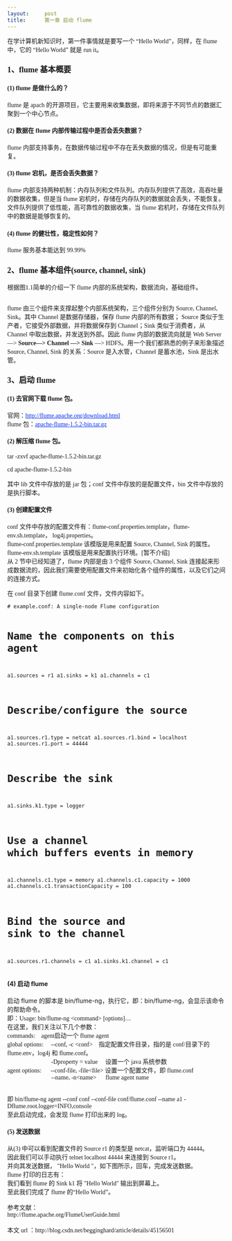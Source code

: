 ```yaml
---
layout:     post
title:      第一章 启动 flume
---
```

<div id="article_content" class="article_content clearfix csdn-tracking-statistics" data-pid="blog" data-mod="popu_307" data-dsm="post">
								            <link rel="stylesheet" href="https://csdnimg.cn/release/phoenix/template/css/ck_htmledit_views-f76675cdea.css">
						<div class="htmledit_views" id="content_views">
                
<span style="font-size:14px;"><span style="font-family:Times;">在学计算机新知识时，第一件事情就是要写一个 “Hello World”，同样，在 flume 中，它的 “Hello World” 就是 run it。</span><br></span>
<h3><span style="font-size:18px;font-family:Times;">1、flume 基本概要</span></h3>
<h4><span style="font-family:Times;"><span style="font-size:14px;">(1) flume 是做什么的？</span></span></h4>
<span style="font-size:14px;"><span style="font-family:Times;">flume 是 apach 的开源项目，它主要用来收集数据，即将来源于不同节点的数据汇聚到一个中心节点。</span><br></span>
<h4><span style="font-family:Times;"><span style="font-size:14px;">(2) 数据在 flume 内部传输过程中是否会丢失数据？</span></span></h4>
<span style="font-size:14px;"><span style="font-family:Times;">flume 内部支持事务，在数据传输过程中不存在丢失数据的情况，但是有可能重复。</span><br></span>
<h4><span style="font-family:Times;"><span style="font-size:14px;">(3) flume 宕机，是否会丢失数据？</span></span></h4>
<span style="font-size:14px;"><span style="font-family:Times;">flume 内部支持两种机制：内存队列和文件队列。内存队列提供了高效，高吞吐量的数据收集，但是当 flume 宕机时，存储在内存队列的数据就会丢失，不能恢复。文件队列提供了低性能，高可靠性的数据收集，当 flume 宕机时，存储在文件队列中的数据是能够恢复的。</span><br></span>
<h4><span style="font-family:Times;"><span style="font-size:14px;">(4) flume 的健壮性，稳定性如何？</span></span></h4>
<p><span style="font-family:Times;"><span style="font-size:14px;">flume 服务基本能达到 99.99%</span></span></p>
<p></p>
<h3><span style="font-size:18px;font-family:Times;"><span style="font-size:18px;font-family:Times;">2、flume 基本组件(source, channel, sink)</span></span></h3>
<span style="font-family:Times;"><span style="font-family:Times;"><span style="font-size:14px;">根据图1.1简单的介绍一下 flume 内部的系统架构，数据流向，基础组件。</span></span></span>
<p></p>
<p><span style="font-size:18px;font-family:Times;"><span style="font-size:18px;font-family:Times;"><img src="https://img-blog.csdn.net/20150420221114800" alt=""><br></span></span></p>
<p><span style="font-family:Times;"><span style="font-family:Times;"><span style="font-family:Times;"><span style="font-size:14px;">flume 由三个组件来支撑起整个内部系统架构，三个组件分别为 Source, Channel, Sink。其中 Channel 是数据存储器，保存 flume 内部的所有数据； Source 类似于生产者，它接受外部数据，并将数据保存到 Channel；Sink
 类似于消费者，从 Channel 中取出数据，并发送到外部。因此 flume 内部的数据流向就是 Web Server —&gt; <strong>Source—&gt; Channel —&gt; Sink</strong> —&gt; HDFS。用一个我们都熟悉的例子来形象描述 Source, Channel, Sink 的关系：Source 是入水管，Channel 是蓄水池，Sink 是出水管。</span></span><br></span></span></p>
<h3><span style="font-size:18px;font-family:Times;"><span style="font-size:18px;font-family:Times;"><span style="font-size:18px;font-family:Times;"><span style="font-size:18px;font-family:Times;">3、启动 flume </span></span></span></span></h3>
<h4><span style="font-family:Times;"><span style="font-family:Times;"><span style="font-family:Times;"><span style="font-family:Times;"><span style="font-size:14px;">(1) 去官网下载 flume 包。</span></span></span></span></span></h4>
<span style="font-family:Times;"><span style="font-family:Times;"><span style="font-family:Times;"><span style="font-size:14px;"><span style="font-family:Times;">官网：</span><span style="font-family:Times;color:rgb(4,46,238);"><u>http://flume.apache.org/download.html</u></span><span style="font-family:Times;"> </span><br><span style="font-family:Times;">flume 包：</span><span style="font-family:Times;color:rgb(4,46,238);"><u>apache-flume-1.5.2-bin.tar.gz</u></span><br></span></span></span></span>
<h4><span style="font-family:Times;"><span style="font-family:Times;"><span style="font-family:Times;"><span style="font-family:Times;"><span style="font-size:14px;">(2) 解压缩 flume 包。</span></span></span></span></span></h4>
<span style="font-family:Times;"><span style="font-family:Times;"><span style="font-family:Times;"><span style="font-family:Times;"><span style="font-size:14px;">tar -zxvf apache-flume-1.5.2-bin.tar.gz</span></span></span></span></span>
<p></p>
<p><span style="font-family:Times;"><span style="font-family:Times;"><span style="font-family:Times;"><span style="font-family:Times;"><span style="font-size:14px;">cd apache-flume-1.5.2-bin</span></span></span></span></span></p>
<p><span style="font-family:Times;"><span style="font-family:Times;"><span style="font-family:Times;"><span style="font-family:Times;"><span style="font-size:14px;"><span style="font-family:Times;">其中 lib 文件中存放的是 jar 包；conf 文件中存放的是配置文件，bin 文件中存放的是执行脚本。</span><br></span></span></span></span></span></p>
<p></p>
<h4><span style="font-family:Times;"><span style="font-family:Times;"><span style="font-family:Times;"><span style="font-family:Times;"><span style="font-family:Times;"><span style="font-family:Times;"><span style="font-size:14px;">(3) 创建配置文件</span></span></span></span></span></span></span></h4>
<span style="font-family:Times;"><span style="font-family:Times;"><span style="font-family:Times;"><span style="font-family:Times;"><span style="font-family:Times;"><span style="font-size:14px;"><span style="font-family:Times;">conf 文件中存放的配置文件有：flume-conf.properties.template，flume-env.sh.template，
 log4j.properties。</span><br><span style="font-family:Times;">flume-conf.properties.template 该模版是用来配置 Source, Channel, Sink 的属性。</span><br><span style="font-family:Times;">flume-env.sh.template 该模版是用来配置执行环境。[暂不介绍]</span><br><span style="font-family:Times;">从 2 节中已经知道了，flume 内部是由 3 个组件 Source, Channel, Sink 连接起来形成数据流的，因此我们需要使用配置文件来初始化各个组件的属性，以及它们之间的连接方式。</span><br></span></span></span></span></span></span>
<p></p>
<p><span style="font-family:Times;"><span style="font-family:Times;"><span style="font-family:Times;"><span style="font-family:Times;"><span style="font-family:Times;"><span style="font-family:Times;"><span style="font-size:14px;">在 conf 目录下创建 flume.conf 文件，文件内容如下。</span></span></span></span></span></span></span></p>
<p><span style="font-size:18px;font-family:Times;"><span style="font-size:18px;font-family:Times;"><span style="font-size:18px;font-family:Times;"><span style="font-size:18px;font-family:Times;"><span style="font-size:18px;font-family:Times;"><span style="font-size:18px;font-family:Times;"></span></span></span></span></span></span></p>
<pre><code class="language-html"># example.conf: A single-node Flume configuration

# Name the components on this agent
a1.sources = r1
a1.sinks = k1
a1.channels = c1

# Describe/configure the source
a1.sources.r1.type = netcat
a1.sources.r1.bind = localhost
a1.sources.r1.port = 44444

# Describe the sink
a1.sinks.k1.type = logger

# Use a channel which buffers events in memory
a1.channels.c1.type = memory
a1.channels.c1.capacity = 1000
a1.channels.c1.transactionCapacity = 100

# Bind the source and sink to the channel
a1.sources.r1.channels = c1
a1.sinks.k1.channel = c1</code></pre>
<p></p>
<h4><span style="font-size:14px;">(4) 启动 flume</span></h4>
<span style="font-size:14px;"><span>启动 flume 的脚本是 bin/flume-ng，执行它，即：bin/flume-ng，会显示该命令的帮助命令。</span><br><span style="font-family:Times;">即：Usage: bin/flume-ng &lt;command&gt; [options]…</span><br><span style="font-family:Times;">在这里，我们关注以下几个参数：</span><br><span style="font-family:Times;">commands:    <span></span>agent<span></span>启动一个 flume agent</span><br><span style="font-family:Times;">global options:     --conf, -c &lt;conf&gt;    <span></span>指定配置文件目录，指的是 conf/目录下的 flume.env，log4j 和 flume.conf。</span><br><span style="font-family:Times;">                             -Dproperty = value     设置一个 java 系统参数</span><br><span style="font-family:Times;">agent options:      --conf-file, -file&lt;file&gt; 设置一个配置文件，即 flume.conf</span><br><span style="font-family:Times;">                             --name, -n&lt;name&gt;      flume agent name</span></span>
<p></p>
<p><span style="font-family:Times;"><span style="font-family:Times;"><span style="font-family:Times;"><span style="font-family:Times;"><span style="font-family:Times;"><span style="font-family:Times;"><span style="font-size:14px;"><br><span style="font-family:Times;">即 bin/flume-ng agent --conf conf --conf-file conf/flume.conf --name a1 -Dflume.root.logger=INFO,console</span><br><span style="font-family:Times;">至此启动完成，会发现 flume 打印出来的 log。</span><br></span></span></span></span></span></span></span></p>
<h4><span style="font-family:Times;"><span style="font-family:Times;"><span style="font-family:Times;"><span style="font-family:Times;"><span style="font-family:Times;"><span style="font-family:Times;"><span style="font-size:14px;">(5) 发送数据</span></span></span></span></span></span></span></h4>
<div><span style="font-family:Times;"><span style="font-family:Times;"><span style="font-family:Times;"><span style="font-family:Times;"><span style="font-family:Times;"><span style="font-family:Times;"><span style="font-size:14px;">从(3) 中可以看到配置文件的 Source r1 的类型是
 netcat，监听端口为 44444。</span></span></span></span></span></span></span></div>
<div><span style="font-family:Times;"><span style="font-size:14px;">因此我们可以手动执行 telnet localhost 44444 来连接到 Source r1。</span></span></div>
<div><span style="font-family:Times;"><span style="font-size:14px;">并向其发送数据， "Hello World "，如下图所示，回车，完成发送数据。</span></span></div>
<div><span style="font-family:Times;"><span style="font-size:18px;"><img src="https://img-blog.csdn.net/20150420222044357" alt=""><br></span></span></div>
<div><span style="font-family:Times;"><span style="font-size:14px;">flume 打印的日志有：</span></span></div>
<div><span style="font-family:Times;"><span style="font-size:18px;"><img src="https://img-blog.csdn.net/20150420222036660" alt=""><br></span></span></div>
<div><span style="font-family:Times;"><span style="font-size:14px;">我们看到 flume 的 Sink k1 将 "Hello World" 输出到屏幕上。</span></span></div>
<div><span style="font-family:Times;"><span style="font-size:14px;">至此我们完成了 flume 的“Hello World”。</span></span></div>
<div><span style="font-family:Times;"><span style="font-size:14px;"><br></span></span></div>
<div><span style="font-family:Times;"><span style="font-size:14px;">参考文献：</span></span></div>
<div><span style="font-family:Times;"><span style="font-size:14px;">http://flume.apache.org/FlumeUserGuide.html</span></span></div>
<div><span style="font-family:Times;"><span style="font-size:14px;"><br></span></span></div>
<div><span style="font-family:Times;"><span style="font-size:14px;">本文 url ：http://blog.csdn.net/begginghard/article/details/45156501</span></span></div>
<p></p>
            </div>
                </div>